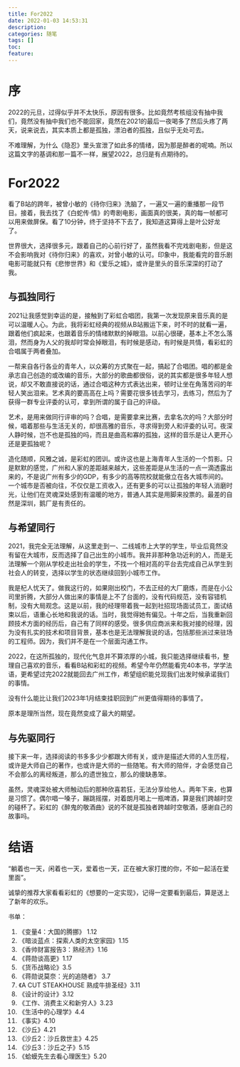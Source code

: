 ```yaml
---
title: For2022 
date: 2022-01-03 14:53:31 
description:
categories: 随笔 
tags: []
toc:
feature:
---
```


# 序

2022的元旦，过得似乎并不太快乐，原因有很多。比如竟然考核组没有抽中我们，竟然没有抽中我们也不能回家，竟然在2021的最后一夜喝多了然后头疼了两天，说来说去，其实本质上都是孤独，漂泊者的孤独，且似乎无处可去。

不难理解，为什么《隐忍》里头宣泄了如此多的情绪，因为那是醉者的呢喃。所以这篇文字的基调和那一篇不一样，展望2022，总归是有点期待的。

<!-- more -->

# For2022

看了B站的跨年，被曾小敏的《待你归来》洗脑了，一遍又一遍的重播那一段节目。接着，我去找了《白蛇传·情》的粤剧电影，画面真的很美，真的每一帧都可以用来做屏保。看了10分钟，终于坚持不下去了，我知道这算得上是叶公好龙了。

世界很大，选择很多元，跟着自己的心前行好了，虽然我看不完戏剧电影，但是这不会影响我对《待你归来》的喜欢，对曾小敏的认可。印象中，我能看完的音乐剧电影可能就只有《悲惨世界》和《爱乐之城》，或许是里头的音乐深深的打动了我。

## 与孤独同行

2021让我感觉到幸运的是，接触到了彩虹合唱团，我第一次发现原来音乐真的是可以温暖人心。为此，我将彩虹经典的视频从B站搬运下来，时不时的就看一遍，跟着他们疯起来，也跟着音乐的情绪默默的掉眼泪。以前心很硬，基本上不怎么落泪，然而身为人父的我却时常会掉眼泪，有时候是感动，有时候是共情，看彩虹的合唱属于两者叠加。

一帮来自各行各业的青年人，以众筹的方式聚在一起，搞起了合唱团。唱的都是金承志自己创造的或改编的音乐，大部分的歌曲都很俗，说的其实都是很多年轻人想说，却又不敢直接说的话，通过合唱这种方式表达出来，顿时让坐在角落苦闷的年轻人笑出泪来。艺术真的要高高在上吗？需要花很多钱去学习，去练习，然后为了获得一群专业评委的认可，拿到所谓的属于自己的评级。

艺术，是用来做同行评审的吗？合唱，是需要拿来比赛，去拿名次的吗？大部分时候，唱着那些与生活无关的，却很高雅的音乐，寻求得到旁人和评委的认可。夜深人静时候，岂不也是孤独的吗，而且是曲高和寡的孤独，这样的音乐是让人更开心还是更孤独呢？

造化随顺，风雅之诚，是彩虹的团训。或许这也是上海青年人生活的一个剪影。只是默默的感觉，广州和人家的差距越来越大，这些差距是从生活的一点一滴透露出来的，不是说广州有多少的GDP，有多少的高等院校就能傲立在各大城市间的。一个城市是否被向往，不仅仅是工资收入，还有更多的可以让孤独的年轻人消磨时光，让他们在灵魂深处感到有温暖的地方，普通人其实是用脚来投票的。最差的自然是深圳，鹅厂是有责任的。

## 与希望同行

2021，我完全无法理解，从这里走到一、二线城市上大学的学生，毕业后竟然没有留在大城市，反而选择了自己出生的小城市。我并非那种急功近利的人，而是无法理解一个刚从学校走出社会的学生，不找一个相对高的平台去完成自己从学生到社会人的转变，选择以学生的状态继续回到小城市工作。

我是杞人忧天了。做我这行的，如果刚出校门，不去正经的大厂磨炼，而是在小公司里折腾，大部分人做出来的事情是上不了台面的，没有代码规范，没有容错机制，没有大局观念。这是以前，我的经理带着我一起到社招现场面试员工，面试结束以后，语重心长地和我说的话。当时，我觉得她有偏见。十年之后，当我重新回顾技术方面的经历后，自己有了同样的感受。很多供应商派来和我对接的经理，因为没有扎实的技术和项目背景，基本也是无法理解我说的话，包括那些派过来驻场的工程师。因为，我们并不是在一个层面沟通工作。

2022，在这所孤独的，现代化气息并不算浓厚的小城，我只能选择继续看书，整理自己喜欢的音乐，看看B站和彩虹的视频。希望今年仍然能看完40本书，学学法语，更希望过完2022就能回去广州工作，希望组织能兑现我们出发时候承诺我们的事情。

没有什么能比让我们2023年1月结束挂职回到广州更值得期待的事情了。

原本是理所当然，现在竟然变成了最大的期望。

## 与先驱同行

接下来一年，选择阅读的书多多少少都跟大师有关，或许是描述大师的人生历程，或许是大师自己的著作，也或许是大师的一些随笔。有大师的陪伴，才会感觉自己不会那么的离经叛道，那么的遗世独立，那么的傻缺愚笨。

虽然，灵魂深处被大师触动后的那种欣喜若狂，无法分享给他人。两年下来，也算是习惯了。偶尔唱一嗓子，蹦跳摇摆，对着朗月喝上一瓶啤酒，算是我们跨越时空的碰杯了。彩虹的《醉鬼的敬酒曲》说的不就是孤独者跨越时空敬酒，感谢自己的故事吗。

# 结语

“躺着也一天，闲着也一天，爱着也一天，正在被大家打搅的你，不如一起活在爱里面”。

诚挚的推荐大家看看彩虹的《想要的一定实现》，记得一定要看到最后，算是送上了新年的欢乐。

书单：

1. 《变量4：大国的腾挪》 1.12
2. 《暗淡蓝点：探索人类的太空家园》1.15
3. 《香帅财富报告3：熟经济》1.16
4. 《蒋勋谈高更》1.17
5. 《货币战略论》3.5
6. 《蒋勋说莫奈：光的追随者》 3.7
7. 《A CUT STEAKHOUSE 熟成牛排圣经》3.11
8. 《设计的设计》3.12
9. 《工作、消费主义和新穷人》3.23
10. 《生活中的心理学》4.4
11. 《事实》4.10
12. 《沙丘》4.21
13. 《沙丘2：沙丘救世主》4.25
14. 《沙丘3：沙丘之子》5.15
15. 《蛤蟆先生去看心理医生》5.20
